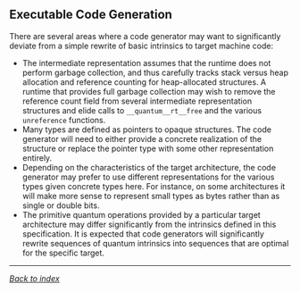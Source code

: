 ## Executable Code Generation

There are several areas where a code generator may want to significantly deviate
from a simple rewrite of basic intrinsics to target machine code:

- The intermediate representation assumes that the runtime does not perform
  garbage collection, and thus carefully tracks stack versus heap allocation
  and reference counting for heap-allocated structures. A runtime that provides
  full garbage collection may wish to remove the reference count field from several
  intermediate representation structures and elide calls to `__quantum__rt__free`
  and the various `unreference` functions.
- Many types are defined as pointers to opaque structures. The code generator
  will need to either provide a concrete realization of the structure or replace
  the pointer type with some other representation entirely.
- Depending on the characteristics of the target architecture, the code generator
  may prefer to use different representations for the various types given concrete
  types here. For instance, on some architectures it will make more sense to represent
  small types as bytes rather than as single or double bits.
- The primitive quantum operations provided by a particular target architecture
  may differ significantly from the intrinsics defined in this specification.
  It is expected that code generators will significantly rewrite sequences of
  quantum intrinsics into sequences that are optimal for the specific target.

---
_[Back to index](README.md)_
